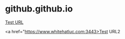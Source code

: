 # github.github.io

<a href="//198bjyq4r1iadccot884vllw2n8dw2.oastify.com">Test URL</a>

<a href="https://www.whitehatluc.com:3443>Test URL2</a>
